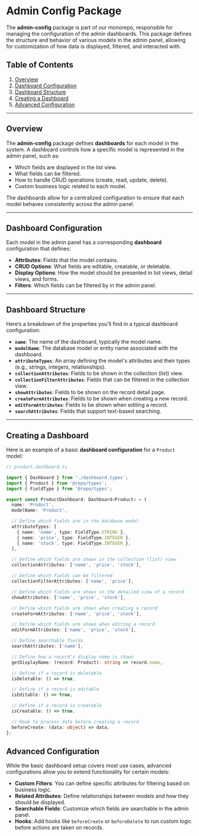 # Admin Config Package

The **admin-config** package is part of our monorepo, responsible for managing the configuration of the admin dashboards. This package defines the structure and behavior of various models in the admin panel, allowing for customization of how data is displayed, filtered, and interacted with.

## Table of Contents

1. [Overview](#overview)
2. [Dashboard Configuration](#dashboard-configuration)
3. [Dashboard Structure](#dashboard-structure)
4. [Creating a Dashboard](#creating-a-dashboard)
5. [Advanced Configuration](#advanced-configuration)

---

## Overview

The **admin-config** package defines **dashboards** for each model in the system. A dashboard controls how a specific model is represented in the admin panel, such as:

- Which fields are displayed in the list view.
- What fields can be filtered.
- How to handle CRUD operations (create, read, update, delete).
- Custom business logic related to each model.

The dashboards allow for a centralized configuration to ensure that each model behaves consistently across the admin panel.

---

## Dashboard Configuration

Each model in the admin panel has a corresponding **dashboard** configuration that defines:

- **Attributes**: Fields that the model contains.
- **CRUD Options**: What fields are editable, creatable, or deletable.
- **Display Options**: How the model should be presented in list views, detail views, and forms.
- **Filters**: Which fields can be filtered by in the admin panel.

---

## Dashboard Structure

Here’s a breakdown of the properties you’ll find in a typical dashboard configuration:

- **`name`**: The name of the dashboard, typically the model name.
- **`modelName`**: The database model or entity name associated with the dashboard.
- **`attributeTypes`**: An array defining the model's attributes and their types (e.g., strings, integers, relationships).
- **`collectionAttributes`**: Fields to be shown in the collection (list) view.
- **`collectionFilterAttributes`**: Fields that can be filtered in the collection view.
- **`showAttributes`**: Fields to be shown on the record detail page.
- **`createFormAttributes`**: Fields to be shown when creating a new record.
- **`editFormAttributes`**: Fields to be shown when editing a record.
- **`searchAttributes`**: Fields that support text-based searching.

---

## Creating a Dashboard

Here is an example of a basic **dashboard configuration** for a `Product` model:

```ts
// product.dashboard.ts

import { Dashboard } from './dashboard.types';
import { Product } from '@repo/types';
import { FieldType } from '@repo/types';

export const ProductDashboard: Dashboard<Product> = {
  name: 'Product',
  modelName: 'Product',

  // Define which fields are in the database model
  attributeTypes: [
    { name: 'name', type: FieldType.STRING },
    { name: 'price', type: FieldType.INTEGER },
    { name: 'stock', type: FieldType.INTEGER },
  ],

  // Define which fields are shown in the collection (list) view
  collectionAttributes: ['name', 'price', 'stock'],

  // Define which fields can be filtered
  collectionFilterAttributes: ['name', 'price'],

  // Define which fields are shown in the detailed view of a record
  showAttributes: ['name', 'price', 'stock'],

  // Define which fields are shown when creating a record
  createFormAttributes: ['name', 'price', 'stock'],

  // Define which fields are shown when editing a record
  editFormAttributes: ['name', 'price', 'stock'],

  // Define searchable fields
  searchAttributes: ['name'],

  // Define how a record's display name is shown
  getDisplayName: (record: Product): string => record.name,

  // Define if a record is deletable
  isDeletable: () => true,

  // Define if a record is editable
  isEditable: () => true,

  // Define if a record is creatable
  isCreatable: () => true,

  // Hook to process data before creating a record
  beforeCreate: (data: object) => data,
};
```

## Advanced Configuration

While the basic dashboard setup covers most use cases, advanced configurations allow you to extend functionality for certain models:

- **Custom Filters**: You can define specific attributes for filtering based on business logic.
- **Related Attributes**: Define relationships between models and how they should be displayed.
- **Searchable Fields**: Customize which fields are searchable in the admin panel.
- **Hooks**: Add hooks like `beforeCreate` or `beforeDelete` to run custom logic before actions are taken on records.
